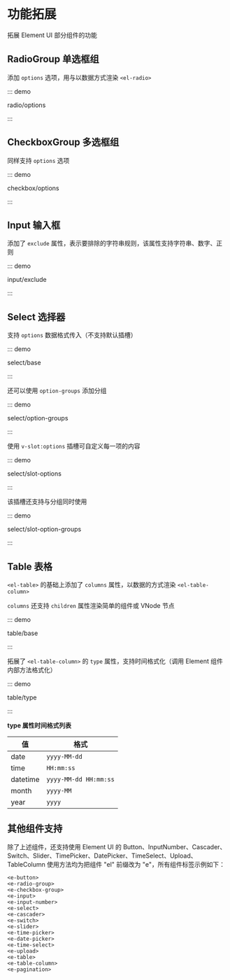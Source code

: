 # 功能拓展

拓展 Element UI 部分组件的功能

## RadioGroup 单选框组

添加 `options` 选项，用与以数据方式渲染 `<el-radio>`

::: demo

radio/options

:::

## CheckboxGroup 多选框组

同样支持 `options` 选项

::: demo

checkbox/options

:::

## Input 输入框

添加了 `exclude` 属性，表示要排除的字符串规则，该属性支持字符串、数字、正则

::: demo

input/exclude

:::

## Select 选择器

支持 `options` 数据格式传入（不支持默认插槽）

::: demo

select/base

:::

还可以使用 `option-groups` 添加分组

::: demo

select/option-groups

:::

使用 `v-slot:options` 插槽可自定义每一项的内容

::: demo

select/slot-options

:::

该插槽还支持与分组同时使用

::: demo

select/slot-option-groups

:::

## Table 表格

`<el-table>` 的基础上添加了 `columns` 属性，以数据的方式渲染 `<el-table-column>`

`columns` 还支持 `children` 属性渲染简单的组件或 VNode 节点

::: demo

table/base

:::

拓展了 `<el-table-column>` 的 `type` 属性，支持时间格式化（调用 Element 组件内部方法格式化）

::: demo

table/type

:::

**type 属性时间格式列表**

| 值       | 格式                  |
| -------- | --------------------- |
| date     | `yyyy-MM-dd`          |
| time     | `HH:mm:ss`            |
| datetime | `yyyy-MM-dd HH:mm:ss` |
| month    | `yyyy-MM`             |
| year     | `yyyy`                |

## 其他组件支持

除了上述组件，还支持使用 Element UI 的 Button、InputNumber、Cascader、Switch、Slider、TimePicker、DatePicker、TimeSelect、Upload、TableColumn 使用方法均为把组件 "el" 前缀改为 "e"，所有组件标签示例如下：

```vue
<e-button>
<e-radio-group>
<e-checkbox-group>
<e-input>
<e-input-number>
<e-select>
<e-cascader>
<e-switch>
<e-slider>
<e-time-picker>
<e-date-picker>
<e-time-select>
<e-upload>
<e-table>
<e-table-column>
<e-pagination>
```

<script setup lang="ts">
import RadioOptions from 'docs/demo/radio/options.vue'
import CheckboxOptions from 'docs/demo/checkbox/options.vue'
import InputExclude from 'docs/demo/input/exclude.vue'
import SelectBase from 'docs/demo/select/base.vue'
import SelectOptionGroups from 'docs/demo/select/option-groups.vue'
import SelectSlotOptions from 'docs/demo/select/slot-options.vue'
import SelectSlotOptionGroups from 'docs/demo/select/slot-option-groups.vue'
import TableBase from 'docs/demo/table/base.vue'
import TableType from 'docs/demo/table/type.vue'
</script>

<style>
.demo-input .el-input {
  max-width: 240px;
  margin-right: 20px;
}

.demo-input .el-textarea {
  max-width: 240px;
}
.demo-table .el-table table {
  margin-bottom: 0
}
.demo-table .el-table .el-button--danger {
  margin-left: 12px;
}
</style>
